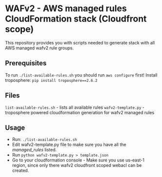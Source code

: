 # WAFv2 - AWS managed rules CloudFormation stack (Cloudfront scope)
This repository provides you with scripts needed to generate stack with all AWS managed wafv2 rule groups.

## Prerequisites
To run `./list-available-rules.sh` you should run `aws configure` first!
Install troposphere: `pip install troposphere==2.6.2`

## Files
`list-available-rules.sh` - lists all available rules
`wafv2-template.py` - troposphere powered cloudformation generation for wafv2 managed rules

## Usage
- Run: `./list-available-rules.sh`
- Edit wafv2-template.py file to make sure you have all the *managed_rules* listed.
- Run `python wafv2-template.py > template.json`
- Go to your cloudformation console - Make sure you use us-east-1 region, since only there wafv2 cloudfront scoped webacl can be created.
